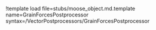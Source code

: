 !template load file=stubs/moose_object.md.template name=GrainForcesPostprocessor syntax=/VectorPostprocessors/GrainForcesPostprocessor